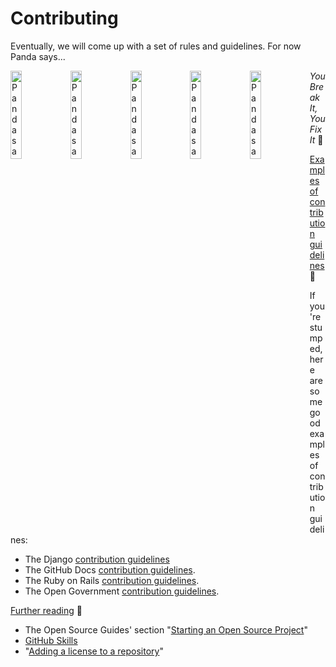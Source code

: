 <!-- markdownlint-disable MD025 MD026 MD033 MD036 MD041 -->
<!-- omit in toc -->
# Contributing

Eventually, we will come up with a set of rules and guidelines. For now Panda says...

<div style="width:100%;clear:float;">
<img src="https://github.com/ulynks/www/assets/8126807/51670ad7-3c01-43c1-84cc-aa8ab7f6f545" style="float:left;width:19%;margin:0;padding:0;" alt="Panda says You Break It, You Fix It!">
<img src="https://github.com/ulynks/www/assets/8126807/2e68d726-b355-4ff3-ab14-933c40f64d99" style="float:left;width:19%;margin:0;padding:0;" alt="Panda says You Break It, You Fix It!">
<img src="https://github.com/ulynks/www/assets/8126807/968ee425-24cf-41fa-a843-4375e8b8b0f1" style="float:left;width:19%;margin:0;padding:0;" alt="Panda says You Break It, You Fix It!">
<img src="https://github.com/ulynks/www/assets/8126807/da6e68dc-3a78-477b-b3a1-c60fc7c2809c" style="float:left;width:19%;margin:0;padding:0;" alt="Panda says You Break It, You Fix It!">
<img src="https://github.com/ulynks/www/assets/8126807/645ea23b-c588-49b5-964d-f07d78015e0e" style="float:left;width:19%;margin:0;padding:0;" alt="Panda says You Break It, You Fix It!">
</div>

*You Break It, You Fix It* 🐼

[Examples of contribution guidelines](https://docs.github.com/en/communities/setting-up-your-project-for-healthy-contributions/setting-guidelines-for-repository-contributors#examples-of-contribution-guidelines) 🔗

If you're stumped, here are some good examples of contribution guidelines:

- The Django [contribution guidelines](https://github.com/django/django/blob/main/CONTRIBUTING.rst)
- The GitHub Docs [contribution guidelines](https://docs.github.com/en/contributing).
- The Ruby on Rails [contribution guidelines](https://github.com/rails/rails/blob/main/CONTRIBUTING.md).
- The Open Government [contribution guidelines](https://github.com/opengovernment/opengovernment/blob/master/CONTRIBUTING.md).

[Further reading](https://docs.github.com/en/communities/setting-up-your-project-for-healthy-contributions/setting-guidelines-for-repository-contributors#further-reading) 🔗

- The Open Source Guides' section "[Starting an Open Source Project](https://opensource.guide/starting-a-project/)"
- [GitHub Skills](https://skills.github.com/)
- "[Adding a license to a repository](https://docs.github.com/en/communities/setting-up-your-project-for-healthy-contributions/adding-a-license-to-a-repository)"

<!--

![_5991b756-7e27-465a-931e-7258804d7eed](https://github.com/ulynks/www/assets/8126807/51670ad7-3c01-43c1-84cc-aa8ab7f6f545)
![_fc5aa069-01a9-497a-aab0-89beadfaca2f](https://github.com/ulynks/www/assets/8126807/2e68d726-b355-4ff3-ab14-933c40f64d99)
![pandas with tools You Break It, You Fix It 2](https://github.com/ulynks/www/assets/8126807/968ee425-24cf-41fa-a843-4375e8b8b0f1)
![pandas with tools You Break It, You Fix It 3](https://github.com/ulynks/www/assets/8126807/da6e68dc-3a78-477b-b3a1-c60fc7c2809c)
![pandas with tools You Break It, You Fix It](https://github.com/ulynks/www/assets/8126807/645ea23b-c588-49b5-964d-f07d78015e0e)

-->
